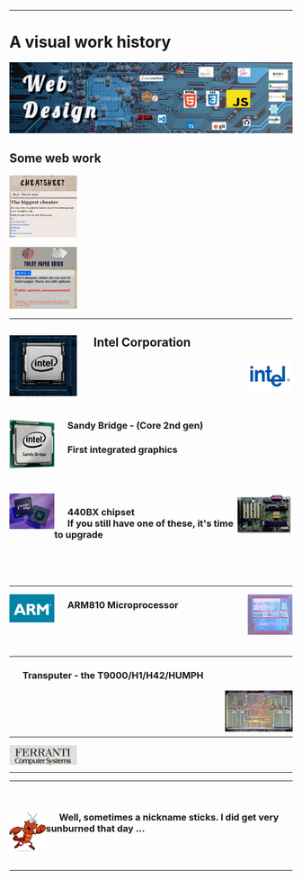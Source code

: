 



------------------


<!-- Visual resume  Intel, ARM, Inmos, Ferranti -->

# A visual work history

![Web design](images/LinkedInBg5.jpg)

## Some web work

<div>
<a html="https://www.tpapercrisis.com/"><img width="120" height="110" src="./images/cheetsheet.jpg" alt="Cheet sheet web site"></a>

<a html="https://www.tpapercrisis.com/"><img width="120" height="110" src="./images/ToiletPaperCrisis.gif" alt="Toilet paper crisis web site" >
</div></a>

<hr>
<div>
  <img width="120" src="./images/intelChip.jpg" alt="An Intel chip" align="left" >
  <h2> &nbsp; &nbsp; &nbsp; Intel Corporation</h2>
  <img width="80" src="./images/intelOldLogo.png" alt="Intel's old logo" align="right">
</div>
<br><br><br><br><br>

<div>
  <img width="80" src="./images/sandybridge.jpg" alt="Sandy bridge" align="left">
  <h3> &nbsp; &nbsp; &nbsp; Sandy Bridge - (Core 2nd gen)</h3> 
  <h3> &nbsp; &nbsp; &nbsp; First integrated graphics </h3>
</div>
<br><br><br>

<img width="80" src="./images/440bx.gif" alt="440BX chip" align="left">
<img width="100" src="./images/440bxMotherboard.jpg" alt="440BC Motherboard" align="right">
<h3> 
  &nbsp; &nbsp; &nbsp; 440BX chipset <br>
  &nbsp; &nbsp; &nbsp; If you still have one of these, it's time to upgrade 
</h3>

<br><br><br>

----

<img width="80" src="./images/ARMlogo.jpg" alt="ARM logo" align="left">
<img width="80" src="./images/arm8.jpg" alt="ARM8" align="right">
<h3> &nbsp; &nbsp; &nbsp; ARM810 Microprocessor</h3>
<br><br><br>

----

<h3>  &nbsp; &nbsp; &nbsp; Transputer - the T9000/H1/H42/HUMPH </h3>
<img width="120" src="./images/T9000.jpg" alt="T9000 transputer" align="right">

<br><br><br><br>

---

<img width="120" src="./images/ferranti.jpg" alt="Ferranti computer systems" align="left">
<br><br>

---
---
<br>
<div>
  <img src="./images/lobster.png" alt="Happy lobster" width="65" align="left">

  ### &nbsp; &nbsp; &nbsp; Well, sometimes a nickname sticks. I did get very sunburned that day ...

</div>
<br>
<br>

---------------------------------------




<!-- ![Happy lobster](./images/lobster.png) -->
<!--

<img src="./example.svg" alt="svg">

Here are some ideas to get you started:

- 🔭 I’m currently working on ...
- 🌱 I’m currently learning ...
- 👯 I’m looking to collaborate on ...
- 🤔 I’m looking for help with ...
- 💬 Ask me about ...
- 📫 How to reach me: ...
- 😄 Pronouns: ...
- ⚡ Fun fact: ...
-->

<!-- Visual resume

- French, Spanish, Interrail
- Ferranti. How not to run a company
- Bristol, Computer Systems Engineering 
- Inmos
- Africa (Kilimanjaro)
- ARM
- Intel, 440 BX, Integrated Graphics - list of all chips
-->